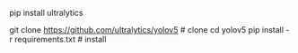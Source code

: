 pip install ultralytics


git clone https://github.com/ultralytics/yolov5  # clone
cd yolov5
pip install -r requirements.txt  # install


